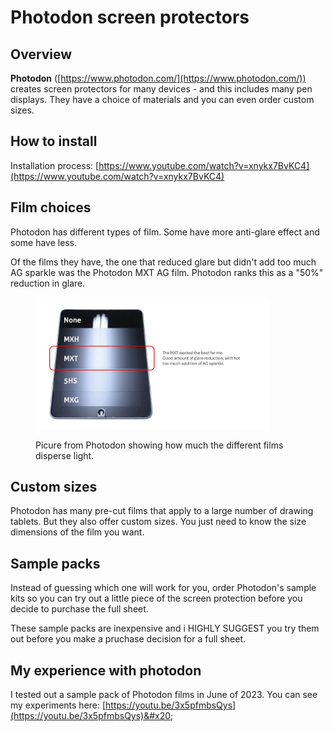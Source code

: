 # Photodon screen protectors

## Overview

**Photodon** ([https://www.photodon.com/](https://www.photodon.com/)) creates screen protectors for many devices - and this includes many pen displays. They have a choice of materials and you can even order custom sizes.

## How to install

Installation process: [https://www.youtube.com/watch?v=xnykx7BvKC4](https://www.youtube.com/watch?v=xnykx7BvKC4)

## **Film choices**

Photodon has different types of film. Some have more anti-glare effect and some have less.

Of the films they have, the one that reduced glare but didn't add too much AG sparkle was the Photodon MXT AG film. Photodon ranks this as a "50%" reduction in glare.&#x20;

<figure><img src="../../.gitbook/assets/7P Photodon.jpg" alt="" width="375"><figcaption><p>Picure from Photodon showing how much the different films disperse light.</p></figcaption></figure>



## **Custom sizes**

Photodon has many pre-cut films that apply to a large number of drawing tablets. But they also offer custom sizes. You just need to know the size dimensions of the film you want.

## **Sample packs**

Instead of guessing which one will work for you, order Photodon's sample kits so you can try out a little piece of the screen protection before you decide to purchase the full sheet.&#x20;

These sample packs are inexpensive and i HIGHLY SUGGEST you try them out before you make a pruchase decision for a full sheet.

## **My experience with photodon**

I tested out a sample pack of Photodon films in June of 2023. You can see my experiments here: [https://youtu.be/3x5pfmbsQys](https://youtu.be/3x5pfmbsQys)&#x20;

